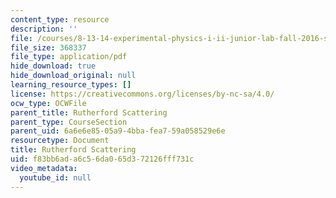 ```yaml
---
content_type: resource
description: ''
file: /courses/8-13-14-experimental-physics-i-ii-junior-lab-fall-2016-spring-2017/f83bb6ada6c56da065d372126fff731c_MIT8_13-14F16-S17exp15.pdf
file_size: 368337
file_type: application/pdf
hide_download: true
hide_download_original: null
learning_resource_types: []
license: https://creativecommons.org/licenses/by-nc-sa/4.0/
ocw_type: OCWFile
parent_title: Rutherford Scattering
parent_type: CourseSection
parent_uid: 6a6e6e85-05a9-4bba-fea7-59a058529e6e
resourcetype: Document
title: Rutherford Scattering
uid: f83bb6ad-a6c5-6da0-65d3-72126fff731c
video_metadata:
  youtube_id: null
---
```

